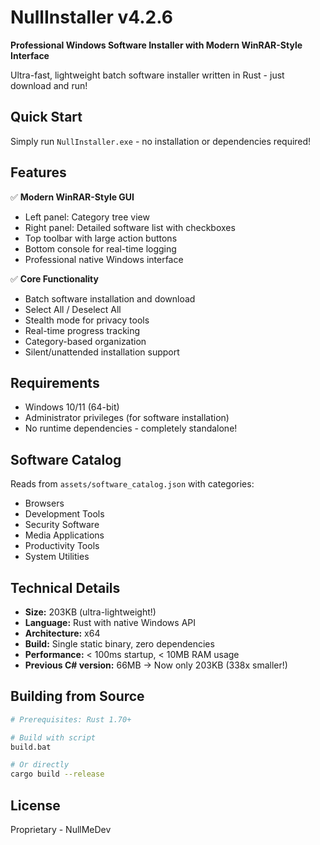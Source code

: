 # NullInstaller v4.2.6

**Professional Windows Software Installer with Modern WinRAR-Style Interface**

Ultra-fast, lightweight batch software installer written in Rust - just download and run!

## Quick Start

Simply run `NullInstaller.exe` - no installation or dependencies required!

## Features

✅ **Modern WinRAR-Style GUI**
- Left panel: Category tree view
- Right panel: Detailed software list with checkboxes
- Top toolbar with large action buttons
- Bottom console for real-time logging
- Professional native Windows interface

✅ **Core Functionality**
- Batch software installation and download
- Select All / Deselect All
- Stealth mode for privacy tools
- Real-time progress tracking
- Category-based organization
- Silent/unattended installation support

## Requirements

- Windows 10/11 (64-bit)
- Administrator privileges (for software installation)
- No runtime dependencies - completely standalone!

## Software Catalog

Reads from `assets/software_catalog.json` with categories:
- Browsers
- Development Tools  
- Security Software
- Media Applications
- Productivity Tools
- System Utilities

## Technical Details

- **Size:** 203KB (ultra-lightweight!)
- **Language:** Rust with native Windows API
- **Architecture:** x64
- **Build:** Single static binary, zero dependencies
- **Performance:** < 100ms startup, < 10MB RAM usage
- **Previous C# version:** 66MB → Now only 203KB (338x smaller!)

## Building from Source

```bash
# Prerequisites: Rust 1.70+

# Build with script
build.bat

# Or directly
cargo build --release
```

## License
Proprietary - NullMeDev
